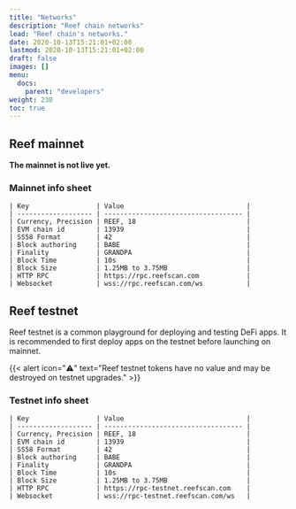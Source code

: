 ```yaml
---
title: "Networks"
description: "Reef chain networks"
lead: "Reef chain's networks."
date: 2020-10-13T15:21:01+02:00
lastmod: 2020-10-13T15:21:01+02:00
draft: false
images: []
menu:
  docs:
    parent: "developers"
weight: 230
toc: true
---
```



## Reef mainnet
**The mainnet is not live yet.**

### Mainnet info sheet

```
| Key                 | Value                               |
| ------------------- | ----------------------------------- |
| Currency, Precision | REEF, 18                            |
| EVM chain id        | 13939                               |
| SS58 Format         | 42                                  |
| Block authoring     | BABE                                |
| Finality            | GRANDPA                             |
| Block Time          | 10s                                 |
| Block Size          | 1.25MB to 3.75MB                    |
| HTTP RPC            | https://rpc.reefscan.com            |
| Websocket           | wss://rpc.reefscan.com/ws           |
```

## Reef testnet
Reef testnet is a common playground for deploying and testing DeFi apps. It is
recommended to first deploy apps on the testnet before launching on mainnet.

{{< alert icon="⚠️" text="Reef testnet tokens have no value and may be destroyed on testnet upgrades." >}}

### Testnet info sheet

```
| Key                 | Value                               |
| ------------------- | ----------------------------------- |
| Currency, Precision | REEF, 18                            |
| EVM chain id        | 13939                               |
| SS58 Format         | 42                                  |
| Block authoring     | BABE                                |
| Finality            | GRANDPA                             |
| Block Time          | 10s                                 |
| Block Size          | 1.25MB to 3.75MB                    |
| HTTP RPC            | https://rpc-testnet.reefscan.com    |
| Websocket           | wss://rpc-testnet.reefscan.com/ws   |
```

